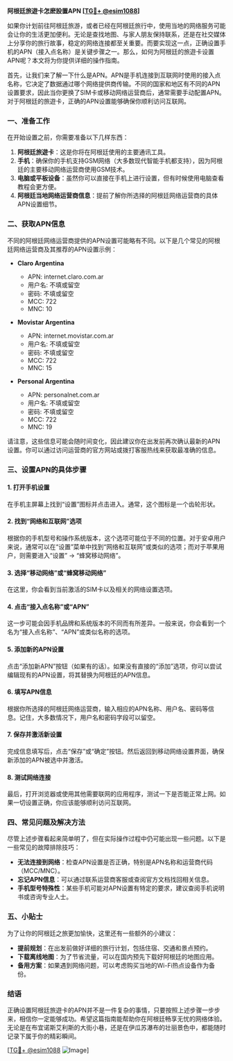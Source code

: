 **阿根廷旅遊卡怎麽設置APN [[TG💪+ @esim1088](https://t.me/s/esim1088)]**

如果你计划前往阿根廷旅游，或者已经在阿根廷旅行中，使用当地的网络服务可能会让你的生活更加便利。无论是查找地图、与家人朋友保持联系，还是在社交媒体上分享你的旅行故事，稳定的网络连接都至关重要。而要实现这一点，正确设置手机的APN（接入点名称）是关键步骤之一。那么，如何为阿根廷的旅遊卡设置APN呢？本文将为你提供详细的操作指南。

首先，让我们来了解一下什么是APN。APN是手机连接到互联网时使用的接入点名称，它决定了数据通过哪个网络提供商传输。不同的国家和地区有不同的APN设置要求，因此当你更换了SIM卡或移动网络运营商后，通常需要手动配置APN。对于阿根廷的旅遊卡，正确的APN设置能够确保你顺利访问互联网。

### **一、准备工作**

在开始设置之前，你需要准备以下几样东西：

1. **阿根廷旅遊卡**：这是你将在阿根廷使用的主要通讯工具。
2. **手机**：确保你的手机支持GSM网络（大多数现代智能手机都支持），因为阿根廷的主要移动网络运营商使用GSM技术。
3. **电脑或平板设备**：虽然你可以直接在手机上进行设置，但有时候使用电脑查看教程会更方便。
4. **阿根廷当地网络运营商信息**：提前了解你所选择的阿根廷网络运营商的具体APN设置细节。

### **二、获取APN信息**

不同的阿根廷网络运营商提供的APN设置可能略有不同。以下是几个常见的阿根廷网络运营商及其推荐的APN设置示例：

- **Claro Argentina**
  - APN: internet.claro.com.ar
  - 用户名: 不填或留空
  - 密码: 不填或留空
  - MCC: 722
  - MNC: 10

- **Movistar Argentina**
  - APN: internet.movistar.com.ar
  - 用户名: 不填或留空
  - 密码: 不填或留空
  - MCC: 722
  - MNC: 15

- **Personal Argentina**
  - APN: personalnet.com.ar
  - 用户名: 不填或留空
  - 密码: 不填或留空
  - MCC: 722
  - MNC: 19

请注意，这些信息可能会随时间变化，因此建议你在出发前再次确认最新的APN设置。你可以通过访问运营商的官方网站或拨打客服热线来获取最准确的信息。

### **三、设置APN的具体步骤**

#### **1. 打开手机设置**

在手机主屏幕上找到“设置”图标并点击进入。通常，这个图标是一个齿轮形状。

#### **2. 找到“网络和互联网”选项**

根据你的手机型号和操作系统版本，这个选项可能位于不同的位置。对于安卓用户来说，通常可以在“设置”菜单中找到“网络和互联网”或类似的选项；而对于苹果用户，则需要进入“设置” -> “蜂窝移动网络”。

#### **3. 选择“移动网络”或“蜂窝移动网络”**

在这里，你会看到当前激活的SIM卡以及相关的网络设置选项。

#### **4. 点击“接入点名称”或“APN”**

这一步可能会因手机品牌和系统版本的不同而有所差异。一般来说，你会看到一个名为“接入点名称”、“APN”或类似名称的选项。

#### **5. 添加新的APN设置**

点击“添加新APN”按钮（如果有的话）。如果没有直接的“添加”选项，你可以尝试编辑现有的APN设置，将其替换为阿根廷的APN信息。

#### **6. 填写APN信息**

根据你所选择的阿根廷网络运营商，输入相应的APN名称、用户名、密码等信息。记住，大多数情况下，用户名和密码字段可以留空。

#### **7. 保存并激活新设置**

完成信息填写后，点击“保存”或“确定”按钮。然后返回到移动网络设置界面，确保新添加的APN被选中并激活。

#### **8. 测试网络连接**

最后，打开浏览器或使用其他需要联网的应用程序，测试一下是否能正常上网。如果一切设置正确，你应该能够顺利访问互联网。

### **四、常见问题及解决方法**

尽管上述步骤看起来简单明了，但在实际操作过程中仍可能出现一些问题。以下是一些常见的故障排除技巧：

- **无法连接到网络**：检查APN设置是否正确，特别是APN名称和运营商代码（MCC/MNC）。
- **忘记APN信息**：可以通过联系运营商客服或查阅官方文档找回相关信息。
- **手机型号特殊性**：某些手机可能对APN设置有特定的要求，建议查阅手机说明书或咨询专业人士。

### **五、小贴士**

为了让你的阿根廷之旅更加愉快，这里还有一些额外的小建议：

- **提前规划**：在出发前做好详细的旅行计划，包括住宿、交通和景点预约。
- **下载离线地图**：为了节省流量，可以在国内预先下载好阿根廷的地图应用。
- **备用方案**：如果遇到网络问题，可以考虑购买当地的Wi-Fi热点设备作为备份。

### **结语**

正确设置阿根廷旅遊卡的APN并不是一件复杂的事情，只要按照上述步骤一步步来，相信你一定能够成功。希望这篇指南能帮助你在阿根廷畅享无忧的网络体验。无论是在布宜诺斯艾利斯的大街小巷，还是在伊瓜苏瀑布的壮丽景色中，都能随时记录下属于你的精彩瞬间。

[[TG💪+ @esim1088](https://t.me/s/esim1088) ![Image](https://i.postimg.cc/4NQfJmqS/Snipaste-2025-05-13-00-14-12.png)]